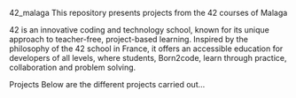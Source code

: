 42_malaga
This repository presents projects from the 42 courses of Malaga

42 is an innovative coding and technology school, known for its unique approach to teacher-free, project-based learning. Inspired by the philosophy of the 42 school in France, it offers an accessible education for developers of all levels, where students, Born2code, learn through practice, collaboration and problem solving.

Projects
Below are the different projects carried out...
